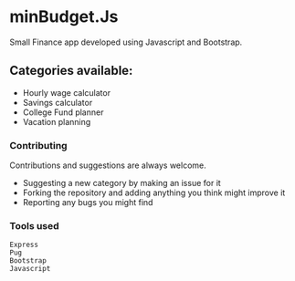 # minBudget.Js

Small Finance app developed using Javascript and Bootstrap. 

## Categories available: 

- Hourly wage calculator
- Savings calculator
- College Fund planner
- Vacation planning

### Contributing

Contributions and suggestions are always welcome. 

- Suggesting a new category by making an issue for it  
- Forking the repository and adding anything you think might improve it 
- Reporting any bugs you might find

### Tools used 

```
Express
Pug
Bootstrap
Javascript

```